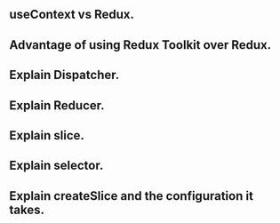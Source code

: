 ## useContext vs Redux.
## Advantage of using Redux Toolkit over Redux.
## Explain Dispatcher.
## Explain Reducer.
## Explain slice.
## Explain selector.
## Explain createSlice and the configuration it takes.

